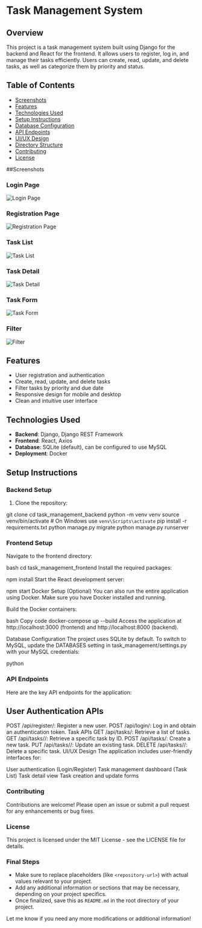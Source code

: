 # Task Management System

## Overview

This project is a task management system built using Django for the backend and React for the frontend. It allows users to register, log in, and manage their tasks efficiently. Users can create, read, update, and delete tasks, as well as categorize them by priority and status.

## Table of Contents

- [Screenshots](#Screenshots)
- [Features](#features)
- [Technologies Used](#technologies-used)
- [Setup Instructions](#setup-instructions)
- [Database Configuration](#database-configuration)
- [API Endpoints](#api-endpoints)
- [UI/UX Design](#uiux-design)
- [Directory Structure](#directory-structure)
- [Contributing](#contributing)
- [License](#license)

##Screenshots
### Login Page
![Login Page](https://github.com/user-attachments/assets/cb087fef-ecee-4a87-bea1-cca8624dea7f) 

### Registration Page
![Registration Page](https://github.com/user-attachments/assets/b3ecf3e3-e367-4d89-b348-c82ddf9a43d6)


### Task List
![Task List](https://github.com/user-attachments/assets/f1161532-961f-423e-af52-b870b731988a)

### Task Detail
![Task Detail](https://github.com/user-attachments/assets/9327e555-f24f-4501-87d7-02d0930e31a7)
### Task Form
![Task Form](https://github.com/user-attachments/assets/58c8d545-2361-478f-9118-662cbbc169c2)
### Filter
![Filter](https://github.com/user-attachments/assets/e662b424-312b-4f03-8de4-bc8bbe508b43)


## Features

- User registration and authentication
- Create, read, update, and delete tasks
- Filter tasks by priority and due date
- Responsive design for mobile and desktop
- Clean and intuitive user interface

## Technologies Used

- **Backend**: Django, Django REST Framework
- **Frontend**: React, Axios
- **Database**: SQLite (default), can be configured to use MySQL
- **Deployment**: Docker

## Setup Instructions

### Backend Setup

1. Clone the repository:
   
git clone <repository-url>
cd task_management_backend
python -m venv venv
source venv/bin/activate  # On Windows use `venv\Scripts\activate`
pip install -r requirements.txt
python manage.py migrate
python manage.py runserver

### Frontend Setup
Navigate to the frontend directory:

bash
cd task_management_frontend
Install the required packages:

npm install
Start the React development server:

npm start
Docker Setup (Optional)
You can also run the entire application using Docker. Make sure you have Docker installed and running.

Build the Docker containers:

bash
Copy code
docker-compose up --build
Access the application at http://localhost:3000 (frontend) and http://localhost:8000 (backend).

Database Configuration
The project uses SQLite by default. To switch to MySQL, update the DATABASES setting in task_management/settings.py with your MySQL credentials:

python
### API Endpoints
Here are the key API endpoints for the application:

## User Authentication APIs
POST /api/register/: Register a new user.
POST /api/login/: Log in and obtain an authentication token.
Task APIs
GET /api/tasks/: Retrieve a list of tasks.
GET /api/tasks/<id>/: Retrieve a specific task by ID.
POST /api/tasks/: Create a new task.
PUT /api/tasks/<id>/: Update an existing task.
DELETE /api/tasks/<id>/: Delete a specific task.
UI/UX Design
The application includes user-friendly interfaces for:

User authentication (Login/Register)
Task management dashboard (Task List)
Task detail view
Task creation and update forms

### Contributing
Contributions are welcome! Please open an issue or submit a pull request for any enhancements or bug fixes.

### License
This project is licensed under the MIT License - see the LICENSE file for details.

### Final Steps
- Make sure to replace placeholders (like `<repository-url>`) with actual values relevant to your project.
- Add any additional information or sections that may be necessary, depending on your project specifics.
- Once finalized, save this as `README.md` in the root directory of your project.

Let me know if you need any more modifications or additional information!

